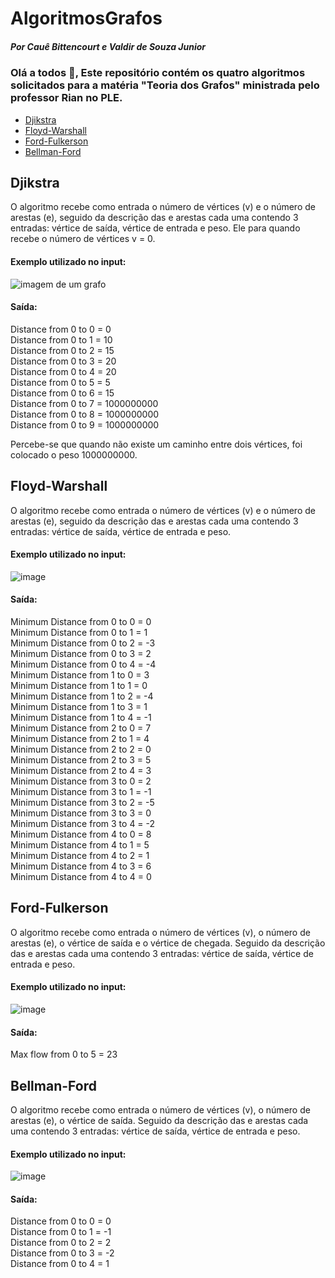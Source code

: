 # AlgoritmosGrafos
##### Por Cauê Bittencourt e Valdir de Souza Junior

### Olá a todos 👋, Este repositório contém os quatro algoritmos solicitados para a matéria "Teoria dos Grafos" ministrada pelo professor Rian no PLE.<br>
* [Djikstra](#djikstra)
* [Floyd-Warshall](floyd-warshall)
* [Ford-Fulkerson](ford-fulkerson)
* [Bellman-Ford](bellman-ford)

## Djikstra
O algoritmo recebe como entrada o número de vértices (v) e o número de arestas (e), seguido da descrição das e arestas cada uma contendo 3 entradas: vértice de saída, vértice de entrada e peso.
Ele para quando recebe o número de vértices v = 0.

#### Exemplo utilizado no input:<br>
![imagem de um grafo](https://user-images.githubusercontent.com/34218434/104390785-41b92f80-551d-11eb-9d6d-4ae579402963.png)

#### Saída: 
Distance from 0 to 0 = 0<br>
Distance from 0 to 1 = 10<br>
Distance from 0 to 2 = 15<br>
Distance from 0 to 3 = 20<br>
Distance from 0 to 4 = 20<br>
Distance from 0 to 5 = 5<br>
Distance from 0 to 6 = 15<br>
Distance from 0 to 7 = 1000000000<br>
Distance from 0 to 8 = 1000000000<br>
Distance from 0 to 9 = 1000000000<br>

Percebe-se que quando não existe um caminho entre dois vértices, foi colocado o peso 1000000000.

## Floyd-Warshall
O algoritmo recebe como entrada o número de vértices (v) e o número de arestas (e), seguido da descrição das e arestas cada uma contendo 3 entradas: vértice de saída, vértice de entrada e peso.

#### Exemplo utilizado no input:<br>
![image](https://user-images.githubusercontent.com/34218434/104391169-171ba680-551e-11eb-8b00-d33b818d54aa.png)

#### Saída: 
Minimum Distance from 0 to 0 = 0<br>
Minimum Distance from 0 to 1 = 1<br>
Minimum Distance from 0 to 2 = -3<br>
Minimum Distance from 0 to 3 = 2<br>
Minimum Distance from 0 to 4 = -4<br>
Minimum Distance from 1 to 0 = 3<br>
Minimum Distance from 1 to 1 = 0<br>
Minimum Distance from 1 to 2 = -4<br>
Minimum Distance from 1 to 3 = 1<br>
Minimum Distance from 1 to 4 = -1<br>
Minimum Distance from 2 to 0 = 7<br>
Minimum Distance from 2 to 1 = 4<br>
Minimum Distance from 2 to 2 = 0<br>
Minimum Distance from 2 to 3 = 5<br>
Minimum Distance from 2 to 4 = 3<br>
Minimum Distance from 3 to 0 = 2<br>
Minimum Distance from 3 to 1 = -1<br>
Minimum Distance from 3 to 2 = -5<br>
Minimum Distance from 3 to 3 = 0<br>
Minimum Distance from 3 to 4 = -2<br>
Minimum Distance from 4 to 0 = 8<br>
Minimum Distance from 4 to 1 = 5<br>
Minimum Distance from 4 to 2 = 1<br>
Minimum Distance from 4 to 3 = 6<br>
Minimum Distance from 4 to 4 = 0<br>

## Ford-Fulkerson
O algoritmo recebe como entrada o número de vértices (v), o número de arestas (e), o vértice de saída e o vértice de chegada. Seguido da descrição das e arestas cada uma contendo 3 entradas: vértice de saída, vértice de entrada e peso.

#### Exemplo utilizado no input:<br>
![image](https://user-images.githubusercontent.com/34218434/104391382-8a251d00-551e-11eb-8b74-474fb29be5b8.png)

#### Saída: 
Max flow from 0 to 5 = 23<br>

## Bellman-Ford
O algoritmo recebe como entrada o número de vértices (v), o número de arestas (e), o vértice de saída. Seguido da descrição das e arestas cada uma contendo 3 entradas: vértice de saída, vértice de entrada e peso.

#### Exemplo utilizado no input:<br>
![image](https://user-images.githubusercontent.com/34218434/104392034-00764f00-5520-11eb-8d66-36a09cf78fea.png)

#### Saída: 
Distance from 0 to 0 = 0<br>
Distance from 0 to 1 = -1<br>
Distance from 0 to 2 = 2<br>
Distance from 0 to 3 = -2<br>
Distance from 0 to 4 = 1<br>

